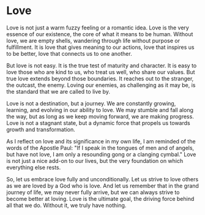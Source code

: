 # Love

Love is not just a warm fuzzy feeling or a romantic idea. Love is the very essence of our existence,
the core of what it means to be human. Without love, we are empty shells, wandering through life
without purpose or fulfillment. It is love that gives meaning to our actions, love that inspires us
to be better, love that connects us to one another.

But love is not easy. It is the true test of maturity and character. It is easy to love those who
are kind to us, who treat us well, who share our values. But true love extends beyond those
boundaries. It reaches out to the stranger, the outcast, the enemy. Loving our enemies, as
challenging as it may be, is the standard that we are called to live by.

Love is not a destination, but a journey. We are constantly growing, learning, and evolving in our
ability to love. We may stumble and fall along the way, but as long as we keep moving forward, we
are making progress. Love is not a stagnant state, but a dynamic force that propels us towards
growth and transformation.

As I reflect on love and its significance in my own life, I am reminded of the words of the Apostle
Paul: "If I speak in the tongues of men and of angels, but have not love, I am only a resounding
gong or a clanging cymbal." Love is not just a nice add-on to our lives, but the very foundation on
which everything else rests.

So, let us embrace love fully and unconditionally. Let us strive to love others as we are loved by a
God who is love. And let us remember that in the grand journey of life, we may never fully arrive,
but we can always strive to become better at loving. Love is the ultimate goal, the driving force
behind all that we do. Without it, we truly have nothing.

